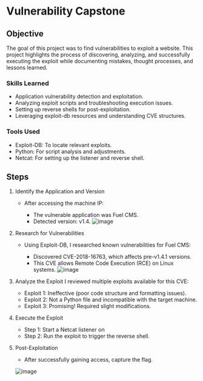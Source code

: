 # Vulnerability Capstone

## Objective

The goal of this project was to find vulnerabilities to exploit a website. This project highlights the process of discovering, analyzing, and successfully executing the exploit while documenting mistakes, thought processes, and lessons learned.

### Skills Learned

 - Application vulnerability detection and exploitation.
 - Analyzing exploit scripts and troubleshooting execution issues.
 - Setting up reverse shells for post-exploitation.
 - Leveraging exploit-db resources and understanding CVE structures.

### Tools Used

  - Exploit-DB: To locate relevant exploits.
  - Python: For script analysis and adjustments.
  - Netcat: For setting up the listener and reverse shell.
 
## Steps

1. Identify the Application and Version

    - After accessing the machine IP:

       - The vulnerable application was Fuel CMS.
       - Detected version: v1.4.
![image](https://github.com/user-attachments/assets/450f0887-42c7-452e-85ed-46f00fe712dd)

2. Research for Vulnerabilities

    - Using Exploit-DB, I researched known vulnerabilities for Fuel CMS:

       - Discovered CVE-2018-16763, which affects pre-v1.4.1 versions.
       - This CVE allows Remote Code Execution (RCE) on Linux systems.
   ![image](https://github.com/user-attachments/assets/07b09d97-3dfc-4f48-81ce-a8b03a86838e)



3.  Analyze the Exploit
    I reviewed multiple exploits available for this CVE:

     - Exploit 1: Ineffective (poor code structure and formatting issues).
     - Exploit 2: Not a Python file and incompatible with the target machine.
     - Exploit 3: Promising! Required slight modifications.

4.  Execute the Exploit
      - Step 1: Start a Netcat listener on
      - Step 2: Run the exploit to trigger the reverse shell.

5.  Post-Exploitation
      - After successfully gaining access, capture the flag.

      ![image](https://github.com/user-attachments/assets/8195dbef-49f3-4d71-abd0-00ffbc9d0564)



